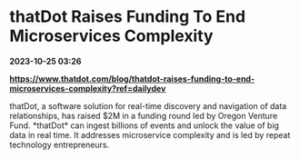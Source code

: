 # thatDot Raises Funding To End Microservices Complexity

**2023-10-25 03:26**

**https://www.thatdot.com/blog/thatdot-raises-funding-to-end-microservices-complexity?ref=dailydev**

thatDot, a software solution for real-time discovery and navigation of data relationships, has raised $2M in a funding round led by Oregon Venture Fund. \*thatDot\* can ingest billions of events and unlock the value of big data in real time. It addresses microservice complexity and is led by repeat technology entrepreneurs.